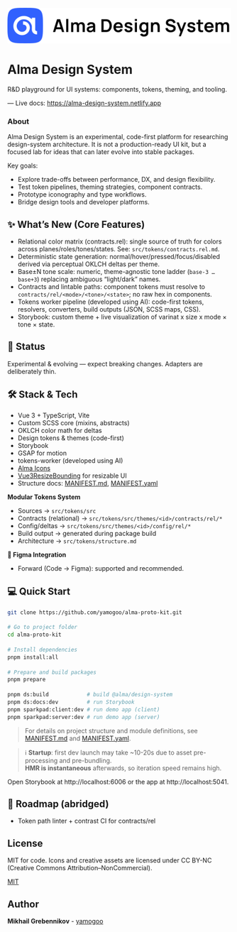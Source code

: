 ![image](https://github.com/yamogoo/alma-design-system/blob/main/shared/images/logo-with-descriptor.svg)

# Alma Design System

R&D playground for UI systems: components, tokens, theming, and tooling.

— Live docs: https://alma-design-system.netlify.app

### About

Alma Design System is an experimental, code-first platform for researching design-system architecture. It is not a production-ready UI kit, but a focused lab for ideas that can later evolve into stable packages.

Key goals:

- Explore trade-offs between performance, DX, and design flexibility.
- Test token pipelines, theming strategies, component contracts.
- Prototype iconography and type workflows.
- Bridge design tools and developer platforms.

## ✨ What’s New (Core Features)

- Relational color matrix (contracts.rel): single source of truth for colors across planes/roles/tones/states. See: `src/tokens/contracts.rel.md`.
- Deterministic state generation: normal/hover/pressed/focus/disabled derived via perceptual OKLCH deltas per theme.
- Base±N tone scale: numeric, theme-agnostic tone ladder (`base-3 … base+3`) replacing ambiguous “light/dark” names.
- Contracts and lintable paths: component tokens must resolve to `contracts/rel/<mode>/<tone>/<state>`; no raw hex in components.
- Tokens worker pipeline (developed using AI): code-first tokens, resolvers, converters, build outputs (JSON, SCSS maps, CSS).
- Storybook: custom theme + live visualization of varinat x size x mode × tone × state.

## 🎯 Status

Experimental & evolving — expect breaking changes. Adapters are deliberately thin.

## 🛠 Stack & Tech

- Vue 3 + TypeScript, Vite
- Custom SCSS core (mixins, abstracts)
- OKLCH color math for deltas
- Design tokens & themes (code-first)
- Storybook
- GSAP for motion
- tokens-worker (developed using AI)
- [Alma Icons](https://almaicons.netlify.app/icons)
- [Vue3ResizeBounding](https://resize-bounding.netlify.app/) for resizable UI
- Structure docs: [MANIFEST.md](./MANIFEST.md), [MANIFEST.yaml](./MANIFEST.yaml)

**Modular Tokens System**

- Sources → `src/tokens/src`
- Contracts (relational) → `src/tokens/src/themes/<id>/contracts/rel/*`
- Config/deltas → `src/tokens/src/themes/<id>/config/rel/*`
- Build output → generated during package build
- Architecture → `src/tokens/structure.md`

**🔗 Figma Integration**

- Forward (Code → Figma): supported and recommended.

## 💻 Quick Start

```bash
git clone https://github.com/yamogoo/alma-proto-kit.git

# Go to project folder
cd alma-proto-kit

# Install dependencies
pnpm install:all

# Prepare and build packages
pnpm prepare

pnpm ds:build            # build @alma/design-system
pnpm ds:docs:dev         # run Storybook
pnpm sparkpad:client:dev # run demo app (client)
pnpm sparkpad:server:dev # run demo app (server)
```

> For details on project structure and module definitions, see [MANIFEST.md](./MANIFEST.md) and [MANIFEST.yaml](./MANIFEST.yaml).

> ℹ️ **Startup**: first dev launch may take ~10-20s due to asset pre-processing and pre-bundling.  
> **HMR is instantaneous** afterwards, so iteration speed remains high.

Open Storybook at http://localhost:6006 or the app at http://localhost:5041.

## 🧭 Roadmap (abridged)

- Token path linter + contrast CI for contracts/rel

## License

MIT for code. Icons and creative assets are licensed under CC BY-NC (Creative Commons Attribution–NonCommercial).

[MIT](https://github.com/yamogoo/alma-design-system/blob/main/LICENSE)

## Author

**Mikhail Grebennikov** - [yamogoo](https://github.com/yamogoo)
